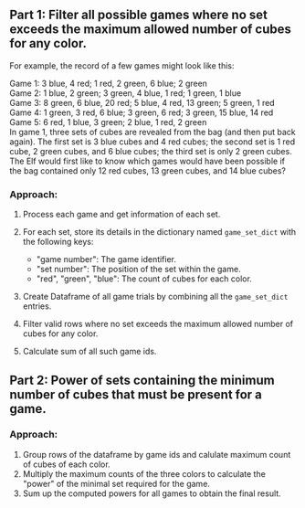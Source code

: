 ## Part 1: Filter all possible games where no set exceeds the maximum allowed number of cubes for any color.

For example, the record of a few games might look like this:

Game 1: 3 blue, 4 red; 1 red, 2 green, 6 blue; 2 green  
Game 2: 1 blue, 2 green; 3 green, 4 blue, 1 red; 1 green, 1 blue  
Game 3: 8 green, 6 blue, 20 red; 5 blue, 4 red, 13 green; 5 green, 1 red  
Game 4: 1 green, 3 red, 6 blue; 3 green, 6 red; 3 green, 15 blue, 14 red  
Game 5: 6 red, 1 blue, 3 green; 2 blue, 1 red, 2 green  
In game 1, three sets of cubes are revealed from the bag (and then put back again). The first set is 3 blue cubes and 4 red cubes; the second set is 1 red cube, 2 green cubes, and 6 blue cubes; the third set is only 2 green cubes.
The Elf would first like to know which games would have been possible if the bag contained only 12 red cubes, 13 green cubes, and 14 blue cubes?

### Approach:

1. Process each game and get information of each set.
2. For each set, store its details in the dictionary named `game_set_dict` with the following keys:

   - "game number": The game identifier.
   - "set number": The position of the set within the game.
   - "red", "green", "blue": The count of cubes for each color.

3. Create Dataframe of all game trials by combining all the `game_set_dict` entries.
4. Filter valid rows where no set exceeds the maximum allowed number of cubes for any color.
5. Calculate sum of all such game ids.

## Part 2: Power of sets containing the minimum number of cubes that must be present for a game.

### Approach:

1. Group rows of the dataframe by game ids and calulate maximum count of cubes of each color.
2. Multiply the maximum counts of the three colors to calculate the "power" of the minimal set required for the game.
3. Sum up the computed powers for all games to obtain the final result.
